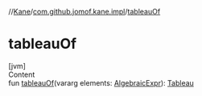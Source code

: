 //[Kane](../index.md)/[com.github.jomof.kane.impl](index.md)/[tableauOf](tableau-of.md)



# tableauOf  
[jvm]  
Content  
fun [tableauOf](tableau-of.md)(vararg elements: [AlgebraicExpr](../com.github.jomof.kane/-algebraic-expr/index.md)): [Tableau](-tableau/index.md)  



